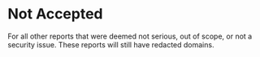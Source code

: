 # Not Accepted

For all other reports that were deemed not serious, out of scope, or not a security issue. These reports will still have redacted domains.
